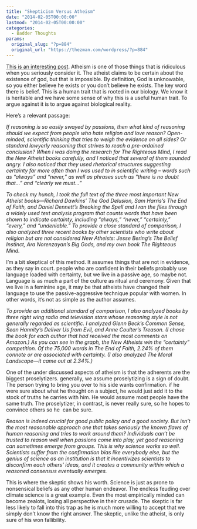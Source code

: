 ```yaml
---
title: "Skepticism Versus Atheism"
date: "2014-02-05T00:00:00"
lastmod: "2014-02-05T00:00:00"
categories:
  - Badder Thoughts
params:
  original_slug: "?p=884"
  original_url: "https://thezman.com/wordpress/?p=884"
---
```


<a
href="http://www.thisviewoflife.com/index.php/magazine/articles/why-sam-harris-is-unlikely-to-change-his-mind10"
rel="noopener noreferrer" target="_blank">This is an interesting
post</a>. Atheism is one of those things that is ridiculous when you
seriously consider it. The atheist claims to be certain about the
existence of god, but that is impossible. By definition, God is
unknowable, so you either believe he exists or you don’t believe he
exists. The key word there is belief. This is a human trait that is
rooted in our biology. We know it is heritable and we have some sense of
why this is a useful human trait. To argue against it is to argue
against biological reality.

Here’s a relevant passage:

*If reasoning is so easily swayed by passions, then what kind of
reasoning should we expect from people who hate religion and love
reason? Open-minded, scientific thinking that tries to weigh the
evidence on all sides? Or standard lawyerly reasoning that strives to
reach a pre-ordained conclusion? When I was doing the research for The
Righteous Mind, I read the New Atheist books carefully, and I noticed
that several of them sounded angry. I also noticed that they used
rhetorical structures suggesting certainty far more often than I was
used to in scientific writing – words such as “always” and “never,” as
well as phrases such as “there is no doubt that…” and “clearly we
must…”*

*To check my hunch, I took the full text of the three most important New
Atheist books—Richard Dawkins’ The God Delusion, Sam Harris’s The End of
Faith, and Daniel Dennett’s Breaking the Spell and I ran the files
through a widely used text analysis program that counts words that have
been shown to indicate certainty, including “always,” “never,”
“certainly,” “every,” and “undeniable.” To provide a close standard of
comparison, I also analyzed three recent books by other scientists who
write about religion but are not considered New Atheists: Jesse Bering’s
The Belief Instinct, Ara Norenzayan’s Big Gods, and my own book The
Righteous Mind.*

I’m a bit skeptical of this method. It assumes things that are not in
evidence, as they say in court. people who are confident in their
beliefs probably use language loaded with certainty, but we live in a
passive age, so maybe not. Language is as much a part of the culture as
ritual and ceremony. Given that we live in a feminine age, it may be
that atheists have changed their language to use the passive-aggressive
technique popular with women. In other words, it’s not as simple as the
author assumes.

*To provide an additional standard of comparison, I also analyzed books
by three right wing radio and television stars whose reasoning style is
not generally regarded as scientific. I analyzed Glenn Beck’s Common
Sense, Sean Hannity’s Deliver Us from Evil, and Anne Coulter’s Treason.
(I chose the book for each author that had received the most comments on
Amazon.) As you can see in the graph, the New Atheists win the
“certainty” competition. Of the 75,000 words in The End of Faith, 2.24%
of them connote or are associated with certainty. (I also analyzed The
Moral Landscape—it came out at 2.34%.)*

One of the under discussed aspects of atheism is that the adherents are
the biggest proselytizers. generally, we assume proselytizing is a sign
of doubt. The person trying to bring you over to his side wants
confirmation. if he were sure about what he thought on a subject, he
would just add it to the stock of truths he carries with him. He would
assume most people have the same truth. The proselytizer, in contrast,
is never really sure, so he hopes to convince others so he  can be sure.

*Reason is indeed crucial for good public policy and a good society. But
isn’t the most reasonable approach one that takes seriously the known
flaws of human reasoning and tries to work around them? Individuals
can’t be trusted to reason well when passions come into play, yet good
reasoning can sometimes emerge from groups. This is why science works so
well. Scientists suffer from the confirmation bias like everybody else,
but the genius of science as an institution is that it incentivizes
scientists to disconfirm each others’ ideas, and it creates a community
within which a reasoned consensus eventually emerges.*

This is where the skeptic shows his worth. Science is just as prone to
nonsensical beliefs as any other human endeavor. The endless feuding
over climate science is a great example. Even the most empirically
minded can become zealots, losing all perspective in their crusade. The
skeptic is far less likely to fall into this trap as he is much more
willing to accept that we simply don’t know the right answer. The
skeptic, unlike the atheist, is only sure of his won fallibility.
